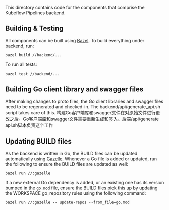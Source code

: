 This directory contains code for the components that comprise the Kubeflow
Pipelines backend.

## Building & Testing
All components can be built using [Bazel](https://bazel.build/). To build
everything under backend, run:
```
bazel build //backend/...
```

To run all tests:
```
bazel test //backend/...
```

## Building Go client library and swagger files
After making changes to proto files, the Go client libraries and swagger
files need to be regenerated and checked-in. The backend/api/generate_api.sh
script takes care of this.
构建Go客户端库和swagger文件在对原始文件进行更改之后。Go客户端库和swagger文件需要重新生成和签入。后端/api/generate api.sh脚本负责这个工作
## Updating BUILD files
As the backend is written in Go, the BUILD files can be updated automatically
using [Gazelle](https://github.com/bazelbuild/bazel-gazelle). Whenever a Go
file is added or updated, run the following to ensure the BUILD files are
updated as well:
```
bazel run //:gazelle
```

If a new external Go dependency is added, or an existing one has its version
bumped in the `go.mod` file, ensure the BUILD files pick this up by updating
the WORKSPACE go_repository rules using the following command:
```
bazel run //:gazelle -- update-repos --from_file=go.mod
```
